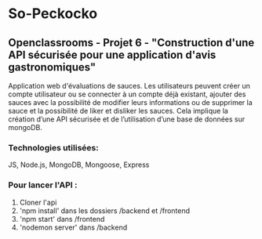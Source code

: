 # So-Peckocko
## Openclassrooms - Projet 6 - "Construction d'une API sécurisée pour une application d'avis gastronomiques"

Application web d'évaluations de sauces.
Les utilisateurs peuvent créer un compte utilisateur ou se connecter à un compte déjà existant, ajouter des sauces avec la possibilité de modifier leurs informations ou de supprimer la sauce et la possibilité de liker et disliker les sauces.
Cela implique la création d’une API sécurisée et de l’utilisation d’une base de données sur mongoDB.


### Technologies utilisées:

JS, Node.js, MongoDB, Mongoose, Express

### Pour lancer l'API : 

1. Cloner l'api
2. 'npm install' dans les dossiers /backend et /frontend
2. 'npm start' dans /frontend
3. 'nodemon server' dans /backend 
